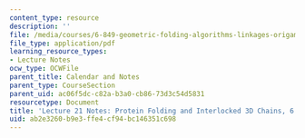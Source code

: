 ```yaml
---
content_type: resource
description: ''
file: /media/courses/6-849-geometric-folding-algorithms-linkages-origami-polyhedra-fall-2012/ab2e3260b9e3ffe4cf94bc146351c698_MIT6_849F12_L21.pdf
file_type: application/pdf
learning_resource_types:
- Lecture Notes
ocw_type: OCWFile
parent_title: Calendar and Notes
parent_type: CourseSection
parent_uid: ac06f5dc-c82a-b3a0-cb86-73d3c54d5831
resourcetype: Document
title: 'Lecture 21 Notes: Protein Folding and Interlocked 3D Chains, 6.849 Fall 2010'
uid: ab2e3260-b9e3-ffe4-cf94-bc146351c698
---
```

